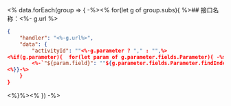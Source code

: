 <% data.forEach(group => { -%><% for(let g of group.subs){ %>## 接口名称：<%- g.url %>
```json
{
    "handler": "<%-g.url%>",
    "data": {
        "activityId": ""<%-g.parameter ? "," : "",%>
<%if(g.parameter){  for(let param of g.parameter.fields.Parameter){ -%>
        <%-`"${param.field}": ""${g.parameter.fields.Parameter.findIndex(v=>v === param) === g.parameter.fields.Parameter.length - 1? "" : ","}`%>
<%}}-%>
    }
}
```
<%}%><% }) -%>
